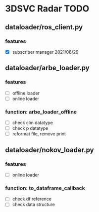 # 3DSVC Radar TODO

## dataloader/ros_client.py

### features

- [x] subscriber manager 2021/06/29

## dataloader/arbe_loader.py

### features

- [ ] offline loader
- [ ] online loader

### function: arbe_loader_offline

- [ ] check clm datatype
- [ ] check p datatype
- [ ] reformat file, remove print

## dataloader/nokov_loader.py

### features

- [ ] online loader

### function: to_dataframe_callback

- [ ] check df reference
- [ ] check data structure
